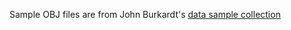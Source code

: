 Sample OBJ files are from John Burkardt's [data sample collection](https://people.sc.fsu.edu/~jburkardt/data/data.html)
